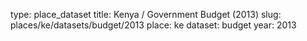 type: place_dataset
title: Kenya / Government Budget (2013)
slug: places/ke/datasets/budget/2013
place: ke
dataset: budget
year: 2013
